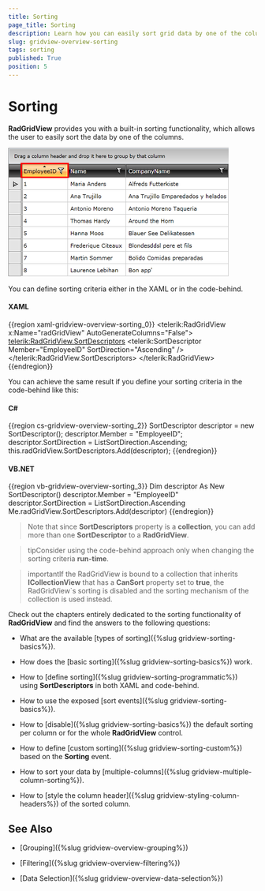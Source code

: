 ```yaml
---
title: Sorting
page_title: Sorting
description: Learn how you can easily sort grid data by one of the columns thanks to the sorting functionality of RadGridView - Telerik's {{ site.framework_name }} DataGrid.
slug: gridview-overview-sorting
tags: sorting
published: True
position: 5
---
```


# Sorting

__RadGridView__ provides you with a built-in sorting functionality, which allows the user to easily sort the data by one of the columns.

![Telerik {{ site.framework_name }} DataGrid Functional Overview Sorting 1](images/RadGridView_FunctionalOverview_Sorting_1.png)

You can define sorting criteria either in the XAML or in the code-behind.

#### __XAML__

{{region xaml-gridview-overview-sorting_0}}
	<telerik:RadGridView x:Name="radGridView"
	                 AutoGenerateColumns="False">
	    <telerik:RadGridView.SortDescriptors>
	        <telerik:SortDescriptor Member="EmployeeID"
	                            SortDirection="Ascending" />
	    </telerik:RadGridView.SortDescriptors>
	    <!--...-->
	</telerik:RadGridView>
{{endregion}}


You can achieve the same result if you define your sorting criteria in the code-behind like this:

#### __C#__

{{region cs-gridview-overview-sorting_2}}
	SortDescriptor descriptor = new SortDescriptor();
	descriptor.Member = "EmployeeID";
	descriptor.SortDirection = ListSortDirection.Ascending;
	this.radGridView.SortDescriptors.Add(descriptor);
{{endregion}}


#### __VB.NET__

{{region vb-gridview-overview-sorting_3}}
	Dim descriptor As New SortDescriptor()
	descriptor.Member = "EmployeeID"
	descriptor.SortDirection = ListSortDirection.Ascending
	Me.radGridView.SortDescriptors.Add(descriptor)
{{endregion}}


>Note that since __SortDescriptors__ property is a __collection__, you can add more than one __SortDescriptor__ to a __RadGridView__.

>tipConsider using the code-behind approach only when changing the sorting criteria __run-time__.

>importantIf the RadGridView is bound to a collection that inherits __ICollectionView__ that has a __CanSort__ property set to __true__, the RadGridView`s sorting is disabled and the sorting mechanism of the collection is used instead.


Check out the chapters entirely dedicated to the sorting functionality of __RadGridView__ and find the answers to the following questions:

* What are the available [types of sorting]({%slug gridview-sorting-basics%}).

* How does the [basic sorting]({%slug gridview-sorting-basics%}) work.

* How to [define sorting]({%slug gridview-sorting-programmatic%}) using __SortDescriptors__ in both XAML and code-behind.

* How to use the exposed [sort events]({%slug gridview-sorting-basics%}).

* How to [disable]({%slug gridview-sorting-basics%}) the default sorting per column or for the whole __RadGridView__ control.

* How to define [custom sorting]({%slug gridview-sorting-custom%}) based on the __Sorting__ event.

* How to sort your data by [multiple-columns]({%slug gridview-multiple-column-sorting%}).

* How to [style the column header]({%slug gridview-styling-column-headers%}) of the sorted column.

## See Also

 * [Grouping]({%slug gridview-overview-grouping%})

 * [Filtering]({%slug gridview-overview-filtering%})

 * [Data Selection]({%slug gridview-overview-data-selection%})
